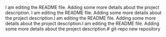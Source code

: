 I am editing the README file. Adding some more details about the project description.
I am editing the README file. Adding some more details about the project description.I am editing the README file. Adding some more details about the project description.I am editing the README file. Adding some more details about the project description.# git-repo
new repository
